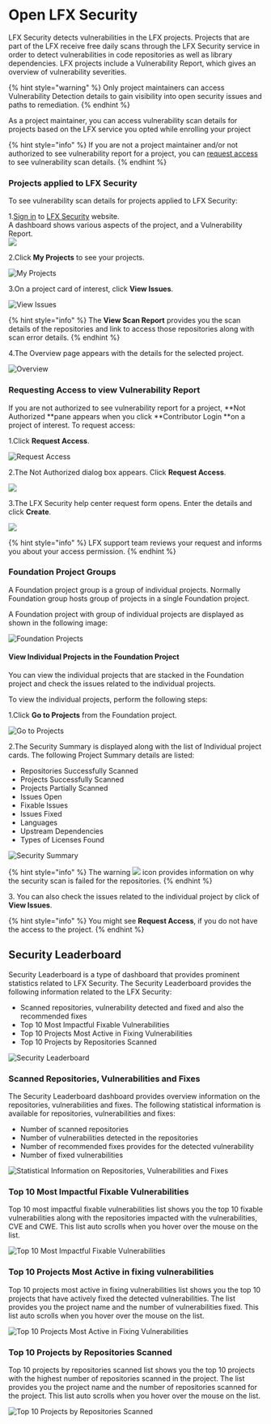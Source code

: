# Open LFX Security

LFX Security detects vulnerabilities in the LFX projects. Projects that are part of the LFX receive free daily scans through the LFX Security service in order to detect vulnerabilities in code repositories as well as library dependencies. LFX projects include a Vulnerability Report, which gives an overview of vulnerability severities.&#x20;

{% hint style="warning" %}
Only project maintainers can access Vulnerability Detection details to gain visibility into open security issues and paths to remediation.
{% endhint %}

As a project maintainer, you can access vulnerability scan details for projects based on the LFX service you opted while enrolling your project

{% hint style="info" %}
If you are not a project maintainer and/or not authorized to see vulnerability report for a project, you can [request access](../open-lfx-security.md#requesting-access-to-view-vulnerability-report) to see vulnerability scan details.
{% endhint %}

### Projects applied to LFX Security

To see vulnerability scan details for projects applied to LFX Security:

1.[Sign in](../../sso/sign-in/) to  [LFX Security](https://security.lfx.linuxfoundation.org) website.\
A dashboard shows various aspects of the project, and a Vulnerability Report.\
![](../../.gitbook/assets/7419012.png)

2.Click **My Projects** to see your projects.

![My Projects](<../../.gitbook/assets/new\_search (1) (1) (1) (1).png>)

3.On a project card of interest, click **View Issues**.

![View Issues](<../../.gitbook/assets/New\_card (1).png>)

{% hint style="info" %}
The **View Scan Report** provides  you the scan details of the repositories and link to access those repositories along with scan error details.
{% endhint %}

4.The Overview page appears with the details for the selected project.&#x20;

![Overview](<../../.gitbook/assets/ovn1 (1).png>)

### Requesting Access to view Vulnerability Report

If you are not authorized to see vulnerability report for a project, **Not Authorized **pane appears when you click **Contributor Login **on a project of interest. To request access:

1.Click **Request Access**.

![Request Access](../../.gitbook/assets/Request\_New\_Access.png)

2.The Not Authorized dialog box appears. Click **Request Access**.&#x20;

![](../../.gitbook/assets/Request\_Access\_Dialog.png)

3.The LFX Security help center request form opens. Enter the details and click **Create**.

![](../../.gitbook/assets/Access.png)

{% hint style="info" %}
LFX support team reviews your request and informs you about your access permission.
{% endhint %}

### Foundation Project Groups

A Foundation project group is a group of individual projects. Normally Foundation group hosts group of projects in a single Foundation project.

A Foundation  project with group of individual projects are displayed as shown in the following image:

![Foundation Projects](../../.gitbook/assets/NLF1.png)

#### View Individual Projects in the Foundation Project

You can view the individual projects that are stacked in the Foundation project and check the issues related to the individual projects. &#x20;

To view the individual projects, perform the following steps:

1.Click **Go to Projects** from the Foundation project.&#x20;

![Go to Projects](../../.gitbook/assets/NLF2.png)

2.The Security Summary is displayed along with the list of Individual project cards. The following Project Summary details are listed:

* Repositories Successfully Scanned
* Projects Successfully Scanned
* Projects Partially Scanned
* Issues Open
* Fixable Issues&#x20;
* Issues Fixed
* Languages&#x20;
* Upstream Dependencies&#x20;
* Types of Licenses Found

![Security Summary](../../.gitbook/assets/FP1.png)

{% hint style="info" %}
The warning ![](../../.gitbook/assets/War.png) icon provides information on why the security scan is failed for the repositories.&#x20;
{% endhint %}

3\. You can also check the issues related to the individual project by click of **View Issues**.&#x20;

{% hint style="info" %}
You might see **Request Access**, if you do not have the access to the project.&#x20;
{% endhint %}

## Security Leaderboard

Security Leaderboard is a type of dashboard that provides prominent statistics related to LFX Security. The Security Leaderboard provides the following information related to the LFX Security:

* Scanned repositories,  vulnerability detected and fixed and also the recommended fixes
* Top 10 Most Impactful Fixable Vulnerabilities
* Top 10 Projects Most Active in Fixing Vulnerabilities
* Top 10 Projects by Repositories Scanned

![Security Leaderboard](../../.gitbook/assets/SW1.png)

### Scanned Repositories, Vulnerabilities and Fixes

The Security Leaderboard dashboard provides overview information on the repositories, vulnerabilities and fixes. The following statistical information is available for repositories, vulnerabilities and fixes:

* Number of scanned repositories
* Number of vulnerabilities detected in the repositories
* Number of recommended fixes provides for the detected vulnerability&#x20;
* Number of fixed vulnerabilities&#x20;

![Statistical Information on Repositories, Vulnerabilities and Fixes](../../.gitbook/assets/SW2.png)

### Top 10 Most Impactful Fixable Vulnerabilities

Top 10 most impactful fixable vulnerabilities list shows you the top 10 fixable vulnerabilities along with the repositories impacted with the vulnerabilities, CVE and CWE. This list auto scrolls when you hover over the mouse on the list.

![Top 10 Most Impactful Fixable Vulnerabilities](../../.gitbook/assets/SW3.png)

### Top 10 Projects Most Active in fixing vulnerabilities

Top 10 projects most active in fixing vulnerabilities list shows you the top 10 projects  that have actively fixed the detected vulnerabilities. The list provides you the project name and the number of vulnerabilities fixed. This list auto scrolls when you hover over the mouse on the list.

![Top 10 Projects Most Active in Fixing Vulnerabilities](../../.gitbook/assets/SW4.png)

### Top 10 Projects by Repositories Scanned

Top 10 projects by repositories scanned list shows you the top 10 projects with the highest number of repositories scanned in the project. The list provides you the project name and the number of repositories scanned for the project. This list auto scrolls when you hover over the mouse on the list.

![Top 10 Projects by Repositories Scanned](../../.gitbook/assets/SW5.png)
